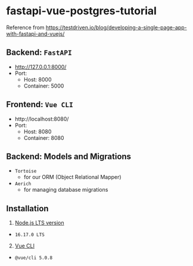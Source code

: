 # fastapi-vue-postgres-tutorial
Reference from https://testdriven.io/blog/developing-a-single-page-app-with-fastapi-and-vuejs/

## Backend: `FastAPI`
* http://127.0.0.1:8000/
* Port: 
  - Host: 8000
  - Container: 5000

## Frontend: `Vue CLI`
* http://localhost:8080/
* Port:
  - Host: 8080
  - Container: 8080

## Backend: Models and Migrations
* `Tortoise`
  - for our ORM (Object Relational Mapper)
* `Aerich`
  - for managing database migrations

## Installation
1. [Node.js LTS version](https://nodejs.org/en/)
  - `16.17.0 LTS`
2. [Vue CLI](https://cli.vuejs.org/) 
  - `@vue/cli 5.0.8`

